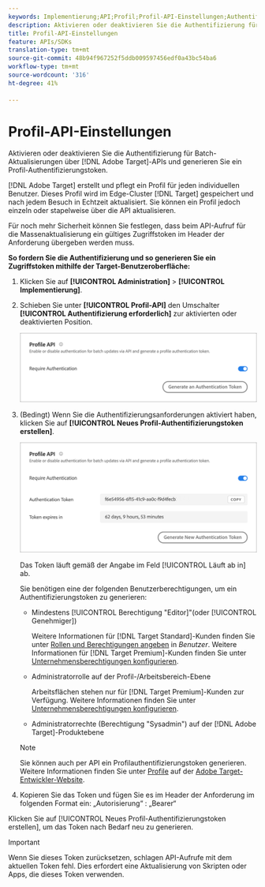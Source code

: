 ```yaml
---
keywords: Implementierung;API;Profil;Profil-API-Einstellungen;Authentifizierungstoken
description: Aktivieren oder deaktivieren Sie die Authentifizierung für Batch-Aktualisierungen über Adobe Target APIs und generieren Sie ein Profil-Authentifizierungstoken.
title: Profil-API-Einstellungen
feature: APIs/SDKs
translation-type: tm+mt
source-git-commit: 48b94f967252f5ddb009597456edf0a43bc54ba6
workflow-type: tm+mt
source-wordcount: '316'
ht-degree: 41%

---
```



# Profil-API-Einstellungen

Aktivieren oder deaktivieren Sie die Authentifizierung für Batch-Aktualisierungen über [!DNL Adobe Target]-APIs und generieren Sie ein Profil-Authentifizierungstoken.

[!DNL Adobe Target] erstellt und pflegt ein Profil für jeden individuellen Benutzer. Dieses Profil wird im Edge-Cluster [!DNL Target] gespeichert und nach jedem Besuch in Echtzeit aktualisiert. Sie können ein Profil jedoch einzeln oder stapelweise über die API aktualisieren.

Für noch mehr Sicherheit können Sie festlegen, dass beim API-Aufruf für die Massenaktualisierung ein gültiges Zugriffstoken im Header der Anforderung übergeben werden muss.

**So fordern Sie die Authentifizierung und so generieren Sie ein Zugriffstoken mithilfe der Target-Benutzeroberfläche:**

1. Klicken Sie auf **[!UICONTROL Administration]** > **[!UICONTROL Implementierung]**.
1. Schieben Sie unter **[!UICONTROL Profil-API]** den Umschalter **[!UICONTROL Authentifizierung erforderlich]** zur aktivierten oder deaktivierten Position.

   ![](assets/profile_api_settings.png)

1. (Bedingt) Wenn Sie die Authentifizierungsanforderungen aktiviert haben, klicken Sie auf **[!UICONTROL Neues Profil-Authentifizierungstoken erstellen]**.

   ![](assets/profile_api_settings_2.png)

   Das Token läuft gemäß der Angabe im Feld [!UICONTROL Läuft ab in] ab.

   Sie benötigen eine der folgenden Benutzerberechtigungen, um ein Authentifizierungstoken zu generieren:

   * Mindestens [!UICONTROL Berechtigung &quot;Editor]&quot;(oder [!UICONTROL Genehmiger])

      Weitere Informationen für [!DNL Target Standard]-Kunden finden Sie unter [Rollen und Berechtigungen angeben](/help/administrating-target/c-user-management/c-user-management/user-management.md#roles-permissions) in *Benutzer*. Weitere Informationen für [!DNL Target Premium]-Kunden finden Sie unter [Unternehmensberechtigungen konfigurieren](/help/administrating-target/c-user-management/property-channel/properties-overview.md).

   * Administratorrolle auf der Profil-/Arbeitsbereich-Ebene

      Arbeitsflächen stehen nur für [!DNL Target Premium]-Kunden zur Verfügung. Weitere Informationen finden Sie unter [Unternehmensberechtigungen konfigurieren](/help/administrating-target/c-user-management/property-channel/properties-overview.md).

   * Administratorrechte (Berechtigung &quot;Sysadmin&quot;) auf der [!DNL Adobe Target]-Produktebene
   >[!NOTE]
   >
   >Sie können auch per API ein Profilauthentifizierungstoken generieren. Weitere Informationen finden Sie unter [Profile](https://developers.adobetarget.com/api/#profiles) auf der [Adobe Target-Entwickler-Website](https://developers.adobetarget.com/).

1. Kopieren Sie das Token und fügen Sie es im Header der Anforderung im folgenden Format ein: „Autorisierung“ : „Bearer“

Klicken Sie auf [!UICONTROL Neues Profil-Authentifizierungstoken erstellen], um das Token nach Bedarf neu zu generieren.

>[!IMPORTANT]
>
>Wenn Sie dieses Token zurücksetzen, schlagen API-Aufrufe mit dem aktuellen Token fehl. Dies erfordert eine Aktualisierung von Skripten oder Apps, die dieses Token verwenden.
